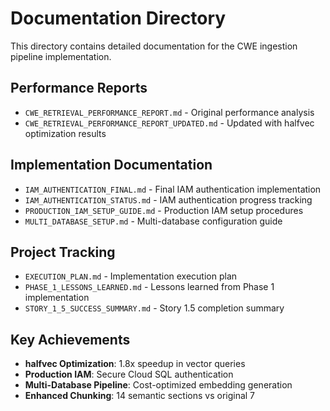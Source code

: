 # Documentation Directory

This directory contains detailed documentation for the CWE ingestion pipeline implementation.

## Performance Reports
- `CWE_RETRIEVAL_PERFORMANCE_REPORT.md` - Original performance analysis
- `CWE_RETRIEVAL_PERFORMANCE_REPORT_UPDATED.md` - Updated with halfvec optimization results

## Implementation Documentation
- `IAM_AUTHENTICATION_FINAL.md` - Final IAM authentication implementation
- `IAM_AUTHENTICATION_STATUS.md` - IAM authentication progress tracking
- `PRODUCTION_IAM_SETUP_GUIDE.md` - Production IAM setup procedures
- `MULTI_DATABASE_SETUP.md` - Multi-database configuration guide

## Project Tracking
- `EXECUTION_PLAN.md` - Implementation execution plan
- `PHASE_1_LESSONS_LEARNED.md` - Lessons learned from Phase 1 implementation
- `STORY_1_5_SUCCESS_SUMMARY.md` - Story 1.5 completion summary

## Key Achievements
- **halfvec Optimization**: 1.8x speedup in vector queries
- **Production IAM**: Secure Cloud SQL authentication
- **Multi-Database Pipeline**: Cost-optimized embedding generation
- **Enhanced Chunking**: 14 semantic sections vs original 7